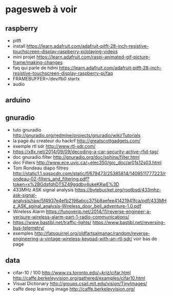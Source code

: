 # pagesweb à voir

## raspberry
 - pitft
  - install https://learn.adafruit.com/adafruit-pitft-28-inch-resistive-touchscreen-display-raspberry-pi/playing-videos
  - mini projet https://learn.adafruit.com/raspi-animated-gif-picture-frame/making-changes
  - faq qui parle de hdmi https://learn.adafruit.com/adafruit-pitft-28-inch-resistive-touchscreen-display-raspberry-pi/faq
  - FRAMEBUFFER=/dev/fb0 startx
 - audio
 
## arduino

## gnuradio
 - tuto gnuradio http://gnuradio.org/redmine/projects/gnuradio/wiki/Tutorials
 - la page du createur du hackrf http://greatscottgadgets.com/
 - exemple rtl sdr http://www.rtl-sdr.com/
 - https://x8x.net/2014/09/09/decoding-a-car-security-active-rfid-tag/
 - doc gnuradio.filter http://gnuradio.org/doc/sphinx/filter.html
 - doc Filters http://www.ece.uvic.ca/~elec350/grc_doc/ar01s12s03.html
 - Tom Rondeau diapo filtres http://static1.1.sqspcdn.com/static/f/679473/25385814/1409511777223/rondeau-02-filters_and_filtering.pdf?token=x%2BGdsfqhDTSZ49ggdbv4ukeKKwE%3D
 - 433MHz ASK signal analysis https://bytebucket.org/rootbsd/433mhz-ask-signal-analysis/raw/5f4937e4efb2198abcc375b8aefee41421941fca/pdf/433MHz_ASK_sginal_analysis-Wireless_door_bell_adventure-1.0.pdf
 - Wireless Alarm https://funoverip.net/2014/11/reverse-engineer-a-verisure-wireless-alarm-part-1-radio-communications/
 - https://www.bastibl.net/traffic-lights/  https://www.bastibl.net/reversing-bus-telemetry/
 - exemples http://fatsquirrel.org/oldfartsalmanac/random/reverse-engineering-a-vintage-wireless-keypad-with-an-rtl-sdr/ voir bas de page

## data
 - cifar-10 / 100 http://www.cs.toronto.edu/~kriz/cifar.html http://caffe.berkeleyvision.org/gathered/examples/cifar10.html
 - Visual Dictionary http://groups.csail.mit.edu/vision/TinyImages/
 - caffe deep learning image http://caffe.berkeleyvision.org/
